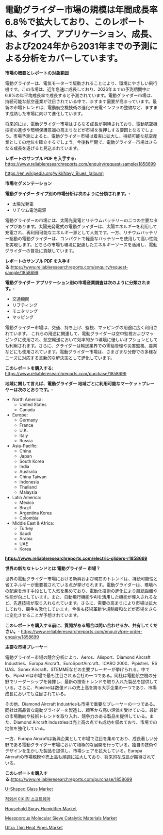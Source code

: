 <p><h1>電動グライダー市場の規模は年間成長率6.8％で拡大しており、このレポートは、タイプ、アプリケーション、成長、および2024年から2031年までの予測による分析をカバーしています。</h1></p><p><strong>市場の概要とレポートの対象範囲</strong></p>
<p><p>電動グライダーは、電気モーターで駆動されることにより、環境にやさしい飛行機です。この市場は、近年急速に成長しており、2026年までの予測期間中に6.8%の年平均成長率で成長すると予測されています。電動グライダー市場は、持続可能な航空産業が注目されている中で、ますます需要が高まっています。最新の市場トレンドは、電動航空機技術の進化や充電インフラの整備など、ますます成熟した市場に向けて進化しています。</p><p>将来的には、電動グライダー市場はさらなる成長が期待されており、電動航空機技術の進歩や環境保護意識の高まりなどが市場を後押しする要因となるでしょう。市場予測によると、電動グライダー市場は着実に拡大し、持続可能な航空産業としての地位を確立するでしょう。今後数年間で、電動グライダー市場はさらなる成長を遂げると見込まれています。</p></p>
<p><strong>レポートのサンプル PDF を入手する:</strong> <a href="https://www.reliableresearchreports.com/enquiry/request-sample/1858699">https://www.reliableresearchreports.com/enquiry/request-sample/1858699</a></p>
<p><a href="https://en.wikipedia.org/wiki/Navy_Blues_(album)">https://en.wikipedia.org/wiki/Navy_Blues_(album)</a></p>
<p><strong>市場セグメンテーション</strong></p>
<p><strong>電動グライダー タイプ別の市場分析は次のように分類されます。:</strong></p>
<p><ul><li>太陽光発電</li><li>リチウム電池電源</li></ul></p>
<p><p>電動グライダーの市場には、太陽光発電とリチウムバッテリーの二つの主要なタイプがあります。太陽光発電式の電動グライダーは、太陽エネルギーを利用して充電され、再利用可能なエネルギー源として人気です。一方、リチウムバッテリー駆動の電動グライダーは、コンパクトで軽量なバッテリーを使用して高い性能を実現します。どちらの市場も環境に配慮したエネルギーソースを活用し、電動グライダーの普及に貢献しています。</p></p>
<p><strong>レポートのサンプル PDF を入手する:</strong><a href="https://www.reliableresearchreports.com/enquiry/request-sample/1858699">https://www.reliableresearchreports.com/enquiry/request-sample/1858699</a></p>
<p><strong> 電動グライダー アプリケーション別の市場産業調査は次のように分類されます。:</strong></p>
<p><ul><li>交通機関</li><li>リフティング</li><li>モニタリング</li><li>マッピング</li></ul></p>
<p><p>電動グライダー市場は、交通、持ち上げ、監視、マッピングの用途に広く利用されています。 これらの用途に関連して、電動グライダーは空中監視およびマッピングに使用され、航空輸送において効率的かつ環境に優しいオプションとしても利用されます。さらに、グライダーは輸送業界での需給管理や災害監視、農業などにも使用されています。電動グライダー市場は、さまざまな分野での多様なニーズに対応する革新的な解決策として進化しています。</p></p>
<p><strong>このレポートを購入する:</strong> <a href="https://www.reliableresearchreports.com/purchase/1858699">https://www.reliableresearchreports.com/purchase/1858699</a></p>
<p><strong>地域に関して言えば、電動グライダー 地域ごとに利用可能なマーケットプレーヤーは次のとおりです。:</strong></p>
<p><ul>
    <li>
        North America:
        <ul>
            <li>United States</li>
            <li>Canada</li>
        </ul>
    </li>
    <li>
        Europe:
        <ul>
            <li>Germany</li>
            <li>France</li>
            <li>U.K.</li>
            <li>Italy</li>
            <li>Russia</li>
        </ul>
    </li>
    <li>
        Asia-Pacific:
        <ul>
            <li>China</li>
            <li>Japan</li>
            <li>South Korea</li>
            <li>India</li>
            <li>Australia</li>
            <li>China Taiwan</li>
            <li>Indonesia</li>
            <li>Thailand</li>
            <li>Malaysia</li>
        </ul>
    </li>
    <li>
        Latin America:
        <ul>
            <li>Mexico</li>
            <li>Brazil</li>
            <li>Argentina Korea</li>
            <li>Colombia</li>
        </ul>
    </li>
    <li>
        Middle East & Africa:
        <ul>
            <li>Turkey</li>
            <li>Saudi</li>
            <li>Arabia</li>
            <li>UAE</li>
            <li>Korea</li>
        </ul>
    </li>
    </ul></p>
<p><strong><a href="https://www.reliableresearchreports.com/electric-gliders-r1858699">https://www.reliableresearchreports.com/electric-gliders-r1858699</a></strong></p>
<p><strong>世界の新たなトレンドとは 電動グライダー 市場？</strong></p>
<p><p>世界の電動グライダー市場における新興および現在のトレンドは、持続可能性と省エネルギーが重要視されている点が挙げられます。電動グライダーは、環境への配慮を示す手段として人気を集めており、電動化技術の進化により航続距離や性能が向上しています。また、自動飛行機能やAIを活用した機能が導入されるなど、先進技術が取り入れられています。さらに、需要の高まりにより市場は拡大しており、競争も激化しています。今後も技術革新や規制緩和などが市場をさらに変化させることが予想されています。</p></p>
<p><strong>このレポートを購入する前に、質問がある場合は問い合わせるか、共有してください。</strong>- <a href="https://www.reliableresearchreports.com/enquiry/pre-order-enquiry/1858699">https://www.reliableresearchreports.com/enquiry/pre-order-enquiry/1858699</a></p>
<p><strong>主要な市場プレーヤー</strong></p>
<p><p>電動グライダー市場の競合分析により、Aeros、Alisport、Diamond Aircraft Industries、Europa Aircraft、EuroSportAircraft、ICARO 2000、Pipistrel、RS UAS、Sonex Aircraft、STEMMEなどの主要プレーヤーが挙げられる。中でも、Pipistrelは市場で最も注目される会社の一つである。同社は電動航空機の分野でリーダーシップを発揮し、最新の技術トレンドを取り入れた製品を提供している。さらに、Pipistrelは数億ドルの売上高を誇る大手企業の一つであり、市場成長においても注目されている。</p><p>その他、Diamond Aircraft Industriesも市場で重要なプレーヤーの一つである。同社は高品質な電動グライダーを製造し、顧客から高い評価を受けている。最新の市場動向や技術トレンドを取り入れ、競争力のある製品を提供している。また、Diamond Aircraft Industriesは売上高の点でも成功を収めており、市場での地位を強化している。</p><p>一方、Europa Aircraftは新興企業として市場で注目を集めており、成長著しい分野である電動グライダー市場において積極的な展開を行っている。独自の技術やデザインを生かした製品を提供し、市場シェアを拡大している。Europa Aircraftの市場規模や売上高も順調に拡大しており、将来的な成長が期待されている。</p></p>
<p><strong>このレポートを購入する:</strong><a href="https://www.reliableresearchreports.com/purchase/1858699">https://www.reliableresearchreports.com/purchase/1858699</a></p>
<p><p><a href="https://www.linkedin.com/pulse/market-forecast-global-u-shaped-glass-trends-impact-analysis-xcphf">U-Shaped Glass Market</a></p><p><a href="https://github.com/konokaryan/Market-Research-Report-List-2/blob/main/485109751156.md">적외선 이미징 소프트웨어</a></p><p><a href="https://medium.com/@thadnader_5170/household-spray-humidifier-market-a-global-and-regional-analysis-2024-2031-537d12849ebe">Household Spray Humidifier Market</a></p><p><a href="https://www.linkedin.com/pulse/comprehensive-analysis-global-mesoporous-molecular-qikfe">Mesoporous Molecular Sieve Catalytic Materials Market</a></p><p><a href="https://issuu.com/reportprime-2/docs/ultra-thin-heat-pipes-market-size-2_f44b456d284aad">Ultra Thin Heat Pipes Market</a></p></p>
